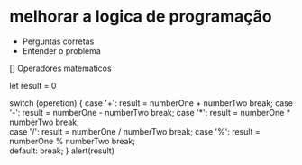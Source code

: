 # melhorar a logica de programação

- Perguntas corretas
- Entender o problema

[] Operadores matematicos

let result = 0

switch (operetion) {
    case '+':
        result = numberOne + numberTwo
        break;
    case '-':
        result = numberOne - numberTwo
    break;
    case '*':
        result = numberOne * numberTwo
    break;        
    case '/':
        result = numberOne / numberTwo
    break;
    case '%':
        result = numberOne % numberTwo
    break;    
    default:
        break;
}
alert(result)
